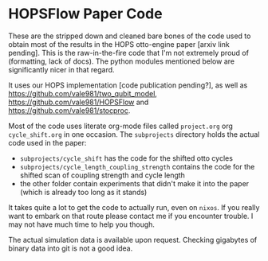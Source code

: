 # HOPSFlow Paper Code

These are the stripped down and cleaned bare bones of the code used to
obtain most of the results in the HOPS otto-engine paper [arxiv link
pending]. This is the raw-in-the-fire code that I'm not extremely
proud of (formatting, lack of docs). The python modules mentioned
below are significantly nicer in that regard.

It uses our HOPS implementation [code publication pending?], as well
as <https://github.com/vale981/two_qubit_model>,
<https://github.com/vale981/HOPSFlow> and <https://github.com/vale981/stocproc>.

Most of the code uses literate org-mode files called `project.org` org
`cycle_shift.org` in one occasion. The `subprojects` directory holds the actual code used in the paper:
 - `subprojects/cycle_shift` has the code for the shifted otto cycles
 - `subprojects/cycle_length_coupling_strength` contains the code for
   the shifted scan of coupling strength and cycle length
 - the other folder contain experiments that didn't make it into the
   paper (which is already too long as it stands)

It takes quite a lot to get the code to actually run, even on
`nixos`. If you really want to embark on that route please contact me
if you encounter trouble. I may not have much time to help you though.

The actual simulation data is available upon request. Checking gigabytes of binary data into git is not a good idea.
